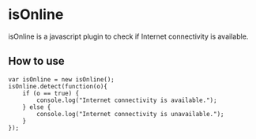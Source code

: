 isOnline
==========
isOnline is a javascript plugin to check if Internet connectivity is available.

How to use
----------
```
var isOnline = new isOnline();
isOnline.detect(function(o){
    if (o == true) {
		console.log("Internet connectivity is available.");
	} else {
		console.log("Internet connectivity is unavailable.");
	}
});
```
